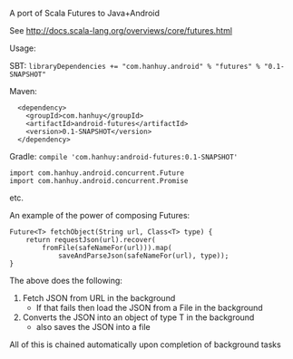 A port of Scala Futures to Java+Android

See http://docs.scala-lang.org/overviews/core/futures.html

Usage:

SBT:
`libraryDependencies += "com.hanhuy.android" % "futures" % "0.1-SNAPSHOT"`

Maven:
```
  <dependency>
    <groupId>com.hanhuy</groupId>
    <artifactId>android-futures</artifactId>
    <version>0.1-SNAPSHOT</version>
  </dependency>
```

Gradle:
`compile 'com.hanhuy:android-futures:0.1-SNAPSHOT'`

```
import com.hanhuy.android.concurrent.Future
import com.hanhuy.android.concurrent.Promise
```

etc.


An example of the power of composing Futures:
```
Future<T> fetchObject(String url, Class<T> type) {
    return requestJson(url).recover(
        fromFile(safeNameFor(url))).map(
            saveAndParseJson(safeNameFor(url), type));
}
```

The above does the following:

1. Fetch JSON from URL in the background
   * If that fails then load the JSON from a File in the background
2. Converts the JSON into an object of type T in the background
   * also saves the JSON into a file

All of this is chained automatically upon completion of background tasks
